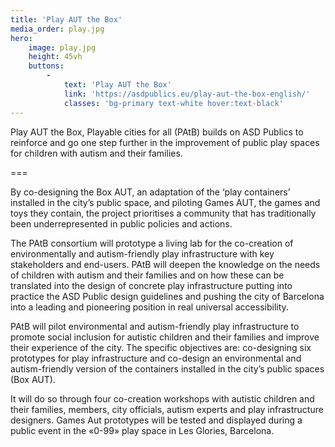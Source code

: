 ```yaml
---
title: 'Play AUT the Box'
media_order: play.jpg
hero:
    image: play.jpg
    height: 45vh
    buttons:
        -
            text: 'Play AUT the Box'
            link: 'https://asdpublics.eu/play-aut-the-box-english/'
            classes: 'bg-primary text-white hover:text-black'
---
```


Play AUT the Box, Playable cities for all (PAtB) builds on ASD Publics to reinforce and go one step further in the improvement of public play spaces for children with autism and their families. 

===

By co-designing the Box AUT, an adaptation of the ‘play containers’ installed in the city’s public space, and piloting Games AUT, the games and toys they contain, the project prioritises a community that has traditionally been underrepresented in public policies and actions.

The PAtB consortium will prototype a living lab for the co-creation of environmentally and autism-friendly play infrastructure with key stakeholders and end-users. PAtB will deepen the knowledge on the needs of children with autism and their families and on how these can be translated into the design of concrete play infrastructure putting into practice the ASD Public design guidelines and pushing the city of Barcelona into a leading and pioneering position in real universal accessibility.

PAtB will pilot environmental and autism-friendly play infrastructure to promote social inclusion for autistic children and their families and improve their experience of the city. The specific objectives are: co-designing six prototypes for play infrastructure and co-design an environmental and autism-friendly version of the containers installed in the city’s public spaces (Box AUT).

It will do so through four co-creation workshops with autistic children and their families, members, city officials, autism experts and play infrastructure designers. Games Aut prototypes will be tested and displayed during a public event in the «0-99» play space in Les Glories, Barcelona.